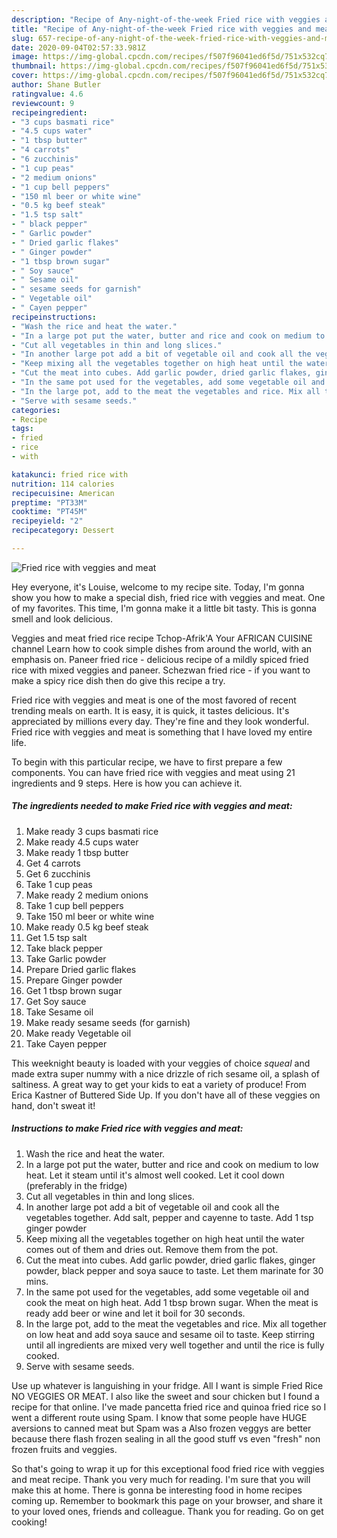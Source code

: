 ```yaml
---
description: "Recipe of Any-night-of-the-week Fried rice with veggies and meat"
title: "Recipe of Any-night-of-the-week Fried rice with veggies and meat"
slug: 657-recipe-of-any-night-of-the-week-fried-rice-with-veggies-and-meat
date: 2020-09-04T02:57:33.981Z
image: https://img-global.cpcdn.com/recipes/f507f96041ed6f5d/751x532cq70/fried-rice-with-veggies-and-meat-recipe-main-photo.jpg
thumbnail: https://img-global.cpcdn.com/recipes/f507f96041ed6f5d/751x532cq70/fried-rice-with-veggies-and-meat-recipe-main-photo.jpg
cover: https://img-global.cpcdn.com/recipes/f507f96041ed6f5d/751x532cq70/fried-rice-with-veggies-and-meat-recipe-main-photo.jpg
author: Shane Butler
ratingvalue: 4.6
reviewcount: 9
recipeingredient:
- "3 cups basmati rice"
- "4.5 cups water"
- "1 tbsp butter"
- "4 carrots"
- "6 zucchinis"
- "1 cup peas"
- "2 medium onions"
- "1 cup bell peppers"
- "150 ml beer or white wine"
- "0.5 kg beef steak"
- "1.5 tsp salt"
- " black pepper"
- " Garlic powder"
- " Dried garlic flakes"
- " Ginger powder"
- "1 tbsp brown sugar"
- " Soy sauce"
- " Sesame oil"
- " sesame seeds for garnish"
- " Vegetable oil"
- " Cayen pepper"
recipeinstructions:
- "Wash the rice and heat the water."
- "In a large pot put the water, butter and rice and cook on medium to low heat. Let it steam until it&#39;s almost well cooked. Let it cool down (preferably in the fridge)"
- "Cut all vegetables in thin and long slices."
- "In another large pot add a bit of vegetable oil and cook all the vegetables together. Add salt, pepper and cayenne to taste. Add 1 tsp ginger powder"
- "Keep mixing all the vegetables together on high heat until the water comes out of them and dries out. Remove them from the pot."
- "Cut the meat into cubes. Add garlic powder, dried garlic flakes, ginger powder, black pepper and soya sauce to taste. Let them marinate for 30 mins."
- "In the same pot used for the vegetables, add some vegetable oil and cook the meat on high heat. Add 1 tbsp brown sugar. When the meat is ready add beer or wine and let it boil for 30 seconds."
- "In the large pot, add to the meat the vegetables and rice. Mix all together on low heat and add soya sauce and sesame oil to taste. Keep stirring until all ingredients are mixed very well together and until the rice is fully cooked."
- "Serve with sesame seeds."
categories:
- Recipe
tags:
- fried
- rice
- with

katakunci: fried rice with 
nutrition: 114 calories
recipecuisine: American
preptime: "PT33M"
cooktime: "PT45M"
recipeyield: "2"
recipecategory: Dessert

---
```



![Fried rice with veggies and meat](https://img-global.cpcdn.com/recipes/f507f96041ed6f5d/751x532cq70/fried-rice-with-veggies-and-meat-recipe-main-photo.jpg)

Hey everyone, it's Louise, welcome to my recipe site. Today, I'm gonna show you how to make a special dish, fried rice with veggies and meat. One of my favorites. This time, I'm gonna make it a little bit tasty. This is gonna smell and look delicious.

Veggies and meat fried rice recipe Tchop-Afrik&#39;A Your AFRICAN CUISINE channel Learn how to cook simple dishes from around the world, with an emphasis on. Paneer fried rice - delicious recipe of a mildly spiced fried rice with mixed veggies and paneer. Schezwan fried rice - if you want to make a spicy rice dish then do give this recipe a try.

Fried rice with veggies and meat is one of the most favored of recent trending meals on earth. It is easy, it is quick, it tastes delicious. It's appreciated by millions every day. They're fine and they look wonderful. Fried rice with veggies and meat is something that I have loved my entire life.


To begin with this particular recipe, we have to first prepare a few components. You can have fried rice with veggies and meat using 21 ingredients and 9 steps. Here is how you can achieve it.

<!--inarticleads1-->

##### The ingredients needed to make Fried rice with veggies and meat:

1. Make ready 3 cups basmati rice
1. Make ready 4.5 cups water
1. Make ready 1 tbsp butter
1. Get 4 carrots
1. Get 6 zucchinis
1. Take 1 cup peas
1. Make ready 2 medium onions
1. Take 1 cup bell peppers
1. Take 150 ml beer or white wine
1. Make ready 0.5 kg beef steak
1. Get 1.5 tsp salt
1. Take  black pepper
1. Take  Garlic powder
1. Prepare  Dried garlic flakes
1. Prepare  Ginger powder
1. Get 1 tbsp brown sugar
1. Get  Soy sauce
1. Take  Sesame oil
1. Make ready  sesame seeds (for garnish)
1. Make ready  Vegetable oil
1. Take  Cayen pepper


This weeknight beauty is loaded with your veggies of choice *squeal* and made extra super nummy with a nice drizzle of rich sesame oil, a splash of saltiness. A great way to get your kids to eat a variety of produce! From Erica Kastner of Buttered Side Up. If you don&#39;t have all of these veggies on hand, don&#39;t sweat it! 

<!--inarticleads2-->

##### Instructions to make Fried rice with veggies and meat:

1. Wash the rice and heat the water.
1. In a large pot put the water, butter and rice and cook on medium to low heat. Let it steam until it&#39;s almost well cooked. Let it cool down (preferably in the fridge)
1. Cut all vegetables in thin and long slices.
1. In another large pot add a bit of vegetable oil and cook all the vegetables together. Add salt, pepper and cayenne to taste. Add 1 tsp ginger powder
1. Keep mixing all the vegetables together on high heat until the water comes out of them and dries out. Remove them from the pot.
1. Cut the meat into cubes. Add garlic powder, dried garlic flakes, ginger powder, black pepper and soya sauce to taste. Let them marinate for 30 mins.
1. In the same pot used for the vegetables, add some vegetable oil and cook the meat on high heat. Add 1 tbsp brown sugar. When the meat is ready add beer or wine and let it boil for 30 seconds.
1. In the large pot, add to the meat the vegetables and rice. Mix all together on low heat and add soya sauce and sesame oil to taste. Keep stirring until all ingredients are mixed very well together and until the rice is fully cooked.
1. Serve with sesame seeds.


Use up whatever is languishing in your fridge. All I want is simple Fried Rice NO VEGGIES OR MEAT. I also like the sweet and sour chicken but I found a recipe for that online. I&#39;ve made pancetta fried rice and quinoa fried rice so I went a different route using Spam. I know that some people have HUGE aversions to canned meat but Spam was a Also frozen veggys are better because there flash frozen sealing in all the good stuff vs even &#34;fresh&#34; non frozen fruits and veggies. 

So that's going to wrap it up for this exceptional food fried rice with veggies and meat recipe. Thank you very much for reading. I'm sure that you will make this at home. There is gonna be interesting food in home recipes coming up. Remember to bookmark this page on your browser, and share it to your loved ones, friends and colleague. Thank you for reading. Go on get cooking!
